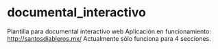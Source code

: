# documental_interactivo
Plantilla para documental interactivo web Aplicación en funcionamiento: http://santosdiableros.mx/ Actualmente sólo funciona para 4 secciones.
